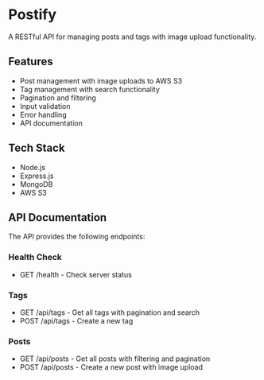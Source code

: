 # Postify

A RESTful API for managing posts and tags with image upload functionality.

## Features

- Post management with image uploads to AWS S3
- Tag management with search functionality
- Pagination and filtering
- Input validation
- Error handling
- API documentation

## Tech Stack

- Node.js
- Express.js
- MongoDB
- AWS S3

## API Documentation

The API provides the following endpoints:

### Health Check
- GET /health - Check server status

### Tags
- GET /api/tags - Get all tags with pagination and search
- POST /api/tags - Create a new tag

### Posts
- GET /api/posts - Get all posts with filtering and pagination
- POST /api/posts - Create a new post with image upload
